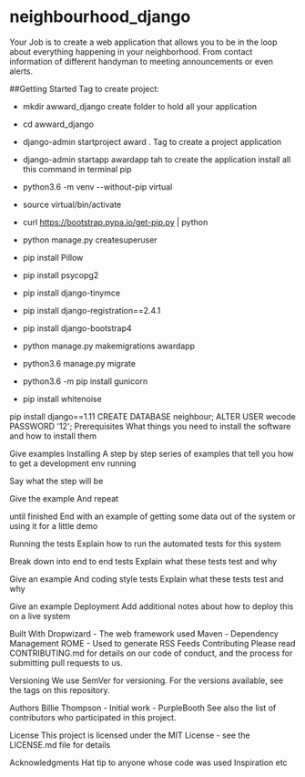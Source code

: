 # neighbourhood_django
Your Job is to create a web application that allows you to be in the loop about everything happening in your neighborhood. From contact information of different handyman to meeting announcements or even alerts.

##Getting Started
Tag to create project:
* mkdir awward_django create folder to hold all your application
* cd awward_django 
* django-admin startproject award . Tag to create a project application
* django-admin startapp awardapp  tah to create the application
install all this command in terminal pip

* python3.6 -m venv  --without-pip virtual
* source virtual/bin/activate
* curl https://bootstrap.pypa.io/get-pip.py | python
* python manage.py createsuperuser
* pip install Pillow
* pip install psycopg2
* pip install django-tinymce
* pip install django-registration==2.4.1
* pip install django-bootstrap4
* python manage.py makemigrations awardapp
* python3.6 manage.py migrate
* python3.6 -m pip install gunicorn
* pip install whitenoise

 pip install django==1.11
CREATE DATABASE neighbour;
ALTER USER wecode PASSWORD '12';
Prerequisites
What things you need to install the software and how to install them

Give examples
Installing
A step by step series of examples that tell you how to get a development env running

Say what the step will be

Give the example
And repeat

until finished
End with an example of getting some data out of the system or using it for a little demo

Running the tests
Explain how to run the automated tests for this system

Break down into end to end tests
Explain what these tests test and why

Give an example
And coding style tests
Explain what these tests test and why

Give an example
Deployment
Add additional notes about how to deploy this on a live system

Built With
Dropwizard - The web framework used
Maven - Dependency Management
ROME - Used to generate RSS Feeds
Contributing
Please read CONTRIBUTING.md for details on our code of conduct, and the process for submitting pull requests to us.

Versioning
We use SemVer for versioning. For the versions available, see the tags on this repository.

Authors
Billie Thompson - Initial work - PurpleBooth
See also the list of contributors who participated in this project.

License
This project is licensed under the MIT License - see the LICENSE.md file for details

Acknowledgments
Hat tip to anyone whose code was used
Inspiration
etc
